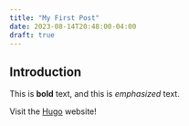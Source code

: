 ```yaml
---
title: "My First Post"
date: 2023-08-14T20:48:00-04:00
draft: true
---
```


## Introduction

This is **bold** text, and this is *emphasized* text.

Visit the [Hugo](https://gohugo.io) website!